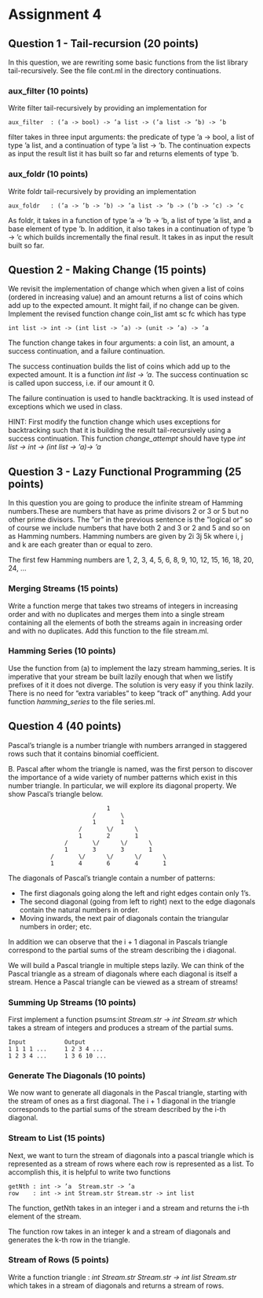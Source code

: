 # Assignment 4

## Question 1 - Tail-recursion (20 points)

In this question, we are rewriting some basic functions from the list library tail-recursively. See the file cont.ml in the directory continuations.


### aux_filter (10 points)

Write filter tail-recursively by providing an implementation for
	
	aux_filter	: (’a -> bool) -> ’a list -> (’a list -> ’b) -> ’b

filter takes in three input arguments: the predicate of type ’a -> bool, a list of type ’a list, and a continuation of type ’a list -> ’b. The continuation expects as input the result list it has built so far and returns elements of type ’b.


### aux_foldr (10 points)

Write foldr tail-recursively by providing an implementation

	aux_foldr	: (’a -> ’b -> ’b) -> ’a list -> ’b -> (’b -> ’c) -> ’c

As foldr, it takes in a function of type ’a -> ’b -> ’b, a list of type ’a list, and a base element of type ’b. In addition, it also takes in a continuation of type ’b -> ’c which builds incrementally the final result. It takes in as input the result built so far.


## Question 2 - Making Change (15 points)

We revisit the implementation of change which when given a list of coins (ordered in increasing value) and an amount returns a list of coins which add up to the expected amount. It might fail, if no change can be given.
Implement the revised function change coin_list amt sc fc which has type

	int list -> int -> (int list -> ’a) -> (unit -> ’a) -> ’a

The function change takes in four arguments: a coin list, an amount, a success continuation, and a failure continuation.

The success continuation builds the list of coins which add up to the expected amount. It is a function *int list -> ’a*. The success continuation sc is called upon success, i.e. if our amount it 0.


The failure continuation is used to handle backtracking. It is used instead of exceptions which we used in class.

HINT: First modify the function change which uses exceptions for backtracking such that it is building the result tail-recursively using a success continuation. This function *change_attempt* should have type *int list -> int -> (int list -> ’a)-> ’a*


## Question 3 - Lazy Functional Programming (25 points)

In this question you are going to produce the infinite stream of Hamming numbers.These are numbers that have as prime divisors 2 or 3 or 5 but no other prime divisors. The ”or” in the previous sentence is the ”logical or” so of course we include numbers that have both 2 and 3 or 2 and 5 and so on as Hamming numbers. Hamming numbers are given by 2i 3j 5k where i, j and k are each greater than or equal to zero.

The first few Hamming numbers are 1, 2, 3, 4, 5, 6, 8, 9, 10, 12, 15, 16, 18, 20, 24, ...


### Merging Streams (15 points)

Write a function merge that takes two streams of integers in increasing order and with no duplicates and merges them into a single stream containing all the elements of both the streams again in increasing order and with no duplicates. Add this function to the file stream.ml.


### Hamming Series (10 points)

Use the function from (a) to implement the lazy stream hamming_series. It is imperative that your stream be built lazily enough that when we listify prefixes of it it does not diverge. The solution is very easy if you think lazily. There is no need for ”extra variables” to keep ”track of” anything. Add your function *hamming_series* to the file series.ml.


## Question 4 (40 points)

Pascal’s triangle is a number triangle with numbers arranged in staggered rows such that it contains binomial coefficient.

B. Pascal after whom the triangle is named, was the first person to discover the importance of a wide variety of number patterns which exist in this number triangle. In particular, we will explore its diagonal property. We show Pascal’s triangle below.

								1
							/		\
							1 		1
						/		\/		\
						1 		2 		1
					/		\/		\/		\
					1 		3 		3 		1
				/		\/		\/		\/		\
				1 		4 		6 		4 		1


The diagonals of Pascal’s triangle contain a number of patterns:

- The first diagonals going along the left and right edges contain only 1’s.
- The second diagonal (going from left to right) next to the edge diagonals contain the natural numbers in order.
- Moving inwards, the next pair of diagonals contain the triangular numbers in order; etc.

In addition we can observe that the i + 1 diagonal in Pascals triangle correspond to the partial sums of the stream describing the i diagonal.

We will build a Pascal triangle in multiple steps lazily. We can think of the Pascal triangle as a stream of diagonals where each diagonal is itself a stream. Hence a Pascal triangle can be viewed as a stream of streams!


### Summing Up Streams (10 points)

First implement a function psums:int *Stream.str -> int Stream.str* which takes a stream of integers and produces a stream of the partial sums.

	Input 			Output
	1 1 1 1 ...		1 2 3 4 ...
	1 2 3 4 ...		1 3 6 10 ...


### Generate The Diagonals (10 points)

We now want to generate all diagonals in the Pascal triangle, starting with the stream of ones as a first diagonal. The i + 1 diagonal in the triangle corresponds to the partial sums of the stream described by the i-th diagonal.


### Stream to List (15 points)

Next, we want to turn the stream of diagonals into a pascal triangle which is represented as a stream of rows where each row is represented as a list. To accomplish this, it is helpful to write two functions

	getNth : int -> ’a  Stream.str -> ’a
	row    : int -> int Stream.str Stream.str -> int list

The function, getNth takes in an integer i and a stream and returns the i-th element of the stream.

The function row takes in an integer k and a stream of diagonals and generates
the k-th row in the triangle.


### Stream of Rows (5 points)

Write a function triangle : *int Stream.str Stream.str -> int list Stream.str* which takes in a stream of diagonals and returns a stream of rows.